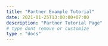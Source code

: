 ```yaml
---
title: "Partner Example Tutorial"
date: 2021-01-25T13:00:00+07:00
description: "Partner Tutorial Page"
# type dont remove or customize
type : "docs"
---
```

